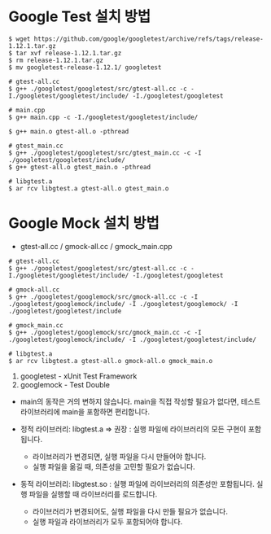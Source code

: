 # Google Test 설치 방법
```
$ wget https://github.com/google/googletest/archive/refs/tags/release-1.12.1.tar.gz
$ tar xvf release-1.12.1.tar.gz
$ rm release-1.12.1.tar.gz
$ mv googletest-release-1.12.1/ googletest

# gtest-all.cc
$ g++ ./googletest/googletest/src/gtest-all.cc -c -I./googletest/googletest/include/ -I./googletest/googletest

# main.cpp
$ g++ main.cpp -c -I./googletest/googletest/include/

$ g++ main.o gtest-all.o -pthread

# gtest_main.cc
$ g++ ./googletest/googletest/src/gtest_main.cc -c -I ./googletest/googletest/include/
$ g++ gtest-all.o gtest_main.o -pthread

# libgtest.a
$ ar rcv libgtest.a gtest-all.o gtest_main.o
```

# Google Mock 설치 방법
- gtest-all.cc / gmock-all.cc / gmock_main.cpp
```
# gtest-all.cc
$ g++ ./googletest/googletest/src/gtest-all.cc -c -I./googletest/googletest/include/ -I./googletest/googletest

# gmock-all.cc
$ g++ ./googletest/googlemock/src/gmock-all.cc -c -I ./googletest/googlemock/include/ -I ./googletest/googlemock/ -I ./googletest/googletest/include

# gmock_main.cc
$ g++ ./googletest/googlemock/src/gmock_main.cc -c -I ./googletest/googlemock/include/ -I ./googletest/googletest/include/

# libgtest.a
$ ar rcv libgtest.a gtest-all.o gmock-all.o gmock_main.o

```



1. googletest - xUnit Test Framework
2. googlemock - Test Double
- main의 동작은 거의 변하지 않습니다.
  main을 직접 작성할 필요가 없다면, 테스트 라이브러리에 main을 포함하면 편리합니다.

- 정적 라이브러리: libgtest.a => 권장
  : 실행 파일에 라이브러리의 모든 구현이 포함됩니다.
    - 라이브러리가 변경되면, 실행 파일을 다시 만들어야 합니다.
    - 실행 파일을 옮길 때, 의존성을 고민할 필요가 없습니다.

- 동적 라이브러리: libgtest.so
  : 실행 파일에 라이브러리의 의존성만 포함됩니다.
    실행 파일을 실행할 때 라이브러리를 로드합니다.
    - 라이브러리가 변경되어도, 실행 파일을 다시 만들 필요가 없습니다.
    - 실행 파일과 라이브러리가 모두 포함되어야 합니다.